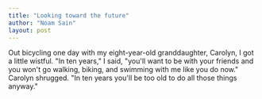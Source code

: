 ```yaml
---
title: "Looking toward the future"
author: "Noam Sain"
layout: post
---
```


Out bicycling one day with my eight-year-old granddaughter, Carolyn, I got a little wistful. "In ten years," I said, "you'll want to be with your friends and you won't go walking, biking, and swimming with me like you do now." Carolyn shrugged. "In ten years you'll be too old to do all those things anyway."
